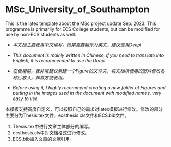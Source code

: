 # MSc_University_of_Southampton

This is the latex template about the MSc project update Sep. 2023. This programme is primarily for ECS College students, but can be modified for use by non-ECS students as well. 

- *本文档主要使用中文编写，如果需要翻译为英文，建议使用Deepl*

- *This document is mainly written in Chinese, if you need to translate into English, it is recommended to use the Deepl*
- *在使用前，我非常建议新建一个Figure的文件夹，将文档所使用的图片修改名称后放入，非常方便使用。*
- *Before using it, I highly recommend creating a new folder of Figures and putting in the images used in the document with modified names, very easy to use.*

本模板支持高度自定义，可以按照自己的需求对latex模板进行修改。修改的部分主要分为Thesis.tex文件，ecsthesis.cls文件和ECS.bib文件。

1. Thesis.tex中进行文章主体部分的编写。
2. ecsthesis.cls中对文档格式进行修改。
3. ECS.bib加入文章的文献引用。
